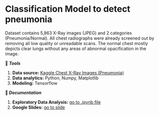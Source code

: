 # Classification Model to detect pneumonia

Dataset contains 5,863 X-Ray images (JPEG) and 2 categories (Pneumonia/Normal). All chest radiographs were already screened out by removing all low quality or unreadable scans. The normal chest mostly depicts clear lungs without any areas of abnormal opacification in the image.


__:wrench: *Tools*__

1. __Data source:__ [Kaggle Chest X-Ray Images (Pneumonia)](https://www.kaggle.com/paultimothymooney/chest-xray-pneumonia)
2. __Data analytics:__ Python, Numpy, Matplotlib
3. __Modeling:__ Tensorflow


__:file_folder: *Documentation*__

1. __Exploratory Data Analysis:__ [go to .ipynb file](https://github.com/fadheladlansyah/chest-xray-pneumonia/blob/master/eda.ipynb)
2. __Google Slides:__ [go to slide](https://drive.google.com/open?id=1u1PZhN7cfs3_Hdl2AuSDetBI3CdDDbc3sUKLUnql97c)
